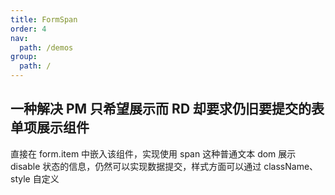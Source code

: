 ```yaml
---
title: FormSpan
order: 4
nav:
  path: /demos
group:
  path: /
---
```


## 一种解决 PM 只希望展示而 RD 却要求仍旧要提交的表单项展示组件

直接在 form.item 中嵌入该组件，实现使用 span 这种普通文本 dom 展示 disable 状态的信息，仍然可以实现数据提交，样式方面可以通过 className、style 自定义

<code src="../formspan/demo.tsx" />
